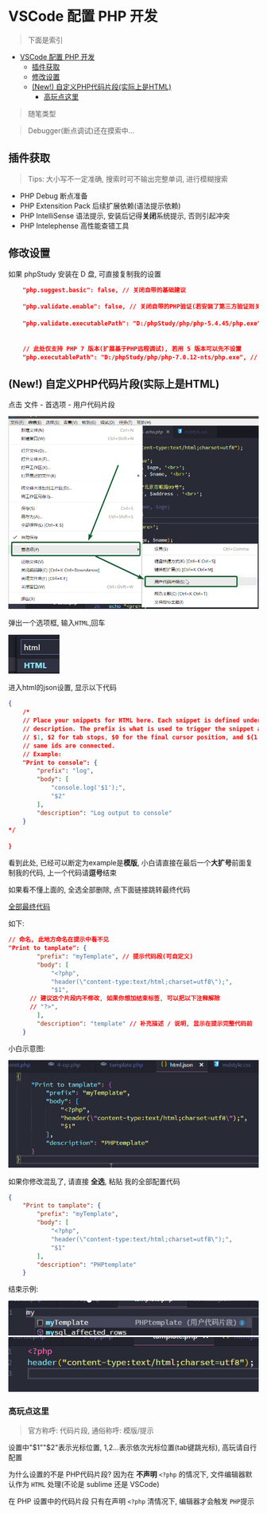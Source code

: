 # VSCode 配置 PHP 开发

> 下面是索引
- [VSCode 配置 PHP 开发](#vscode-%E9%85%8D%E7%BD%AE-php-%E5%BC%80%E5%8F%91)
  - [插件获取](#%E6%8F%92%E4%BB%B6%E8%8E%B7%E5%8F%96)
  - [修改设置](#%E4%BF%AE%E6%94%B9%E8%AE%BE%E7%BD%AE)
  - [(New!) 自定义PHP代码片段(实际上是HTML)](#new-%E8%87%AA%E5%AE%9A%E4%B9%89php%E4%BB%A3%E7%A0%81%E7%89%87%E6%AE%B5%E5%AE%9E%E9%99%85%E4%B8%8A%E6%98%AFhtml)
    - [高玩点这里](#%E9%AB%98%E7%8E%A9%E7%82%B9%E8%BF%99%E9%87%8C)
> 随笔类型

> Debugger(断点调试)还在摸索中...

## 插件获取

> Tips: 大小写不一定准确, 搜索时可不输出完整单词, 进行模糊搜索

* PHP Debug
  断点准备
* PHP Extensition Pack
  后续扩展依赖(语法提示依赖)
* PHP IntelliSense
  语法提示, 安装后记得**关闭**系统提示, 否则引起冲突
* PHP Intelephense 高性能查错工具

## 修改设置

如果 phpStudy 安装在 D 盘, 可直接复制我的设置

```json
    "php.suggest.basic": false, // 关闭自带的基础建议

    "php.validate.enable": false, // 关闭自带的PHP验证(若安装了第三方验证则关闭)

    "php.validate.executablePath": "D:/phpStudy/php/php-5.4.45/php.exe", // 指向 PHP 可执行文件。


    // 此处仅支持 PHP 7 版本(扩展基于PHP远程调试), 若用 5 版本可以先不设置
    "php.executablePath": "D:/phpStudy/php/php-7.0.12-nts/php.exe", // 指向 PHP 可执行文件。
```
## (New!) 自定义PHP代码片段(实际上是HTML)

点击 文件 - 首选项 - 用户代码片段

<img src="./images/Code_2018-01-27_23-37-24.png">

弹出一个选项框, 输入`HTML`,回车

<img src="./images/Code_2018-01-27_22-58-21.png">

进入html的json设置, 显示以下代码

```json
{
	/*
	// Place your snippets for HTML here. Each snippet is defined under a snippet name and has a prefix, body and 
	// description. The prefix is what is used to trigger the snippet and the body will be expanded and inserted. Possible variables are:
	// $1, $2 for tab stops, $0 for the final cursor position, and ${1:label}, ${2:another} for placeholders. Placeholders with the 
	// same ids are connected.
	// Example:
	"Print to console": {
		"prefix": "log",
		"body": [
			"console.log('$1');",
			"$2"
		],
		"description": "Log output to console"
	}
*/

}
```
看到此处, 已经可以断定为example是**模版**, 小白请直接在最后一个**大扩号**前面复制我的代码, 上一个代码请**逗号**结束

如果看不懂上面的, 全选全部删除, 点下面链接跳转最终代码

<a href="#final">全部最终代码</a>

如下:
```json
// 命名, 此地方命名在提示中看不见
"Print to tamplate": {
		"prefix": "myTemplate", // 提示代码段(可自定义)
		"body": [
			"<?php",
			"header(\"content-type:text/html;charset=utf8\");",
			"$1",
      // 建议这个片段内不修改, 如果你想加结束标签, 可以把以下注释解除
      // "?>",
		],
		"description": "template" // 补充描述 / 说明, 显示在提示完整代码前
	}
```

小白示意图:

<img src="./images/Code_2018-01-27_23-13-17.png">


如果你修改混乱了, 请直接 **全选**, 粘贴 我的全部配置代码
<div id="final"><div>

```json
{
	"Print to tamplate": {
		"prefix": "myTemplate",
		"body": [
			"<?php",
			"header(\"content-type:text/html;charset=utf8\");",
			"$1"
		],
		"description": "PHPtemplate"
	}
```



结束示例:

<img src="./images/Code_2018-01-27_23-14-36.png">


<img src="./images/Code_2018-01-27_23-14-40.png">

### 高玩点这里

> 官方称呼: 代码片段, 通俗称呼: 模版/提示

设置中"$1""$2"表示光标位置, $1,$2...表示依次光标位置(tab键跳光标), 高玩请自行配置

为什么设置的不是 PHP代码片段?
因为在 **不声明** `<?php` 的情况下, 文件编辑器默认作为 `HTML` 处理(不论是 sublime 还是 VSCode)

在 PHP 设置中的代码片段 只有在声明 `<?php` 清情况下, 编辑器才会触发 `PHP`提示
